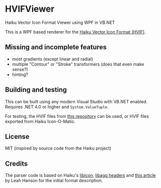 # HVIFViewer
Haiku Vector Icon Format Viewer using WPF in VB.NET

This is a WPF based renderer for the [Haiku Vector Icon Format (HVIF)](https://en.wikipedia.org/wiki/Haiku_Vector_Icon_Format).

## Missing and incomplete features
 * most gradients (except linear and radial)
 * multiple "Contour" or "Stroke" transformers (does that even make sense?)
 * hinting?
 
## Building and testing
This can be built using any modern Visual Studio with VB.NET enabled. Requires .NET 4.0 or higher and `System.ValueTuple`.

For testing, the HVIF files from [this repository](https://github.com/darealshinji/haiku-icons) can be used, or HVIF files exported from Haiku Icon-O-Matic.

## License
MIT (inspired by source code from the Haiku project)

## Credits
The parser code is based on Haiku's [libicon](https://git.haiku-os.org/haiku/tree/src/libs/icon), [libagg headers](https://git.haiku-os.org/haiku/tree/headers/libs/agg) and [this article](http://blog.leahhanson.us/post/recursecenter2016/haiku_icons.html) by Leah Hanson for the initial format description.
